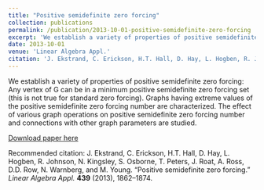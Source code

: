```yaml
---
title: "Positive semidefinite zero forcing"
collection: publications
permalink: /publication/2013-10-01-positive-semidefinite-zero-forcing
excerpt: 'We establish a variety of properties of positive semidefinite zero forcing: Any vertex of G can be in a minimum positive semidefinite zero forcing set (this is not true for standard zero forcing). Graphs having extreme values of the positive semidefinite zero forcing number are characterized. The effect of various graph operations on positive semidefinite zero forcing number and connections with other graph parameters are studied.'
date: 2013-10-01
venue: 'Linear Algebra Appl.'
citation: 'J. Ekstrand, C. Erickson, H.T. Hall, D. Hay, L. Hogben, R. Johnson, N. Kingsley, S. Osborne, T. Peters, J. Roat, A. Ross, D.D. Row, N. Warnberg, and M. Young. “Positive semidefinite zero forcing.” <i>Linear Algebra Appl.</i> <b>439</b> (2013), 1862–1874.'
---
```

We establish a variety of properties of positive semidefinite zero forcing: Any vertex of G can be in a minimum positive semidefinite zero forcing set (this is not true for standard zero forcing). Graphs having extreme values of the positive semidefinite zero forcing number are characterized. The effect of various graph operations on positive semidefinite zero forcing number and connections with other graph parameters are studied.

[Download paper here](https://doi.org/10.1016/j.laa.2013.05.020)

Recommended citation: J. Ekstrand, C. Erickson, H.T. Hall, D. Hay, L. Hogben, R. Johnson, N. Kingsley, S. Osborne, T. Peters, J. Roat, A. Ross, D.D. Row, N. Warnberg, and M. Young. “Positive semidefinite zero forcing.” <i>Linear Algebra Appl.</i> <b>439</b> (2013), 1862–1874.